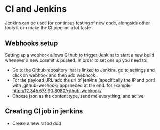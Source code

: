 # CI and Jenkins
Jenkins can be used for continous testing of new code, alongside other tools it can make the CI pipeline a lot faster. 
## Webhooks setup
Setting up a webhook allows Github to trigger Jenkins to start a new build whenever a new commit is pushed. In order to set one up you need to:
- Go to the Github repository that is linked to Jenkins, go to settings and click on webhook and then add webhook.
- For the payload URL add the url of jenkins (specifically the IP and port) with /github-webhook/ appeneded at the end. for example http://12.345.678.90:8080/github-webhook/
- Choose json as the content type, send me everything, and active

## Creating CI job in jenkins
- Create a new ratiod 
ddd
